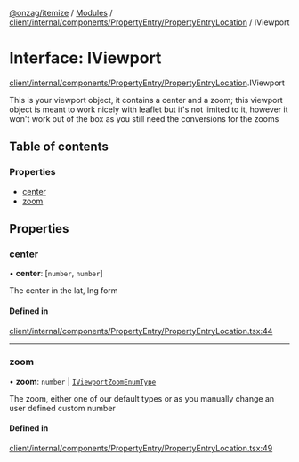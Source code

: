 [@onzag/itemize](../README.md) / [Modules](../modules.md) / [client/internal/components/PropertyEntry/PropertyEntryLocation](../modules/client_internal_components_PropertyEntry_PropertyEntryLocation.md) / IViewport

# Interface: IViewport

[client/internal/components/PropertyEntry/PropertyEntryLocation](../modules/client_internal_components_PropertyEntry_PropertyEntryLocation.md).IViewport

This is your viewport object, it contains a center
and a zoom; this viewport object is meant to work
nicely with leaflet but it's not limited to it, however
it won't work out of the box as you still need the conversions
for the zooms

## Table of contents

### Properties

- [center](client_internal_components_PropertyEntry_PropertyEntryLocation.IViewport.md#center)
- [zoom](client_internal_components_PropertyEntry_PropertyEntryLocation.IViewport.md#zoom)

## Properties

### center

• **center**: [`number`, `number`]

The center in the lat, lng form

#### Defined in

[client/internal/components/PropertyEntry/PropertyEntryLocation.tsx:44](https://github.com/onzag/itemize/blob/5c2808d3/client/internal/components/PropertyEntry/PropertyEntryLocation.tsx#L44)

___

### zoom

• **zoom**: `number` \| [`IViewportZoomEnumType`](../enums/client_internal_components_PropertyEntry_PropertyEntryLocation.IViewportZoomEnumType.md)

The zoom, either one of our default types or as you manually
change an user defined custom number

#### Defined in

[client/internal/components/PropertyEntry/PropertyEntryLocation.tsx:49](https://github.com/onzag/itemize/blob/5c2808d3/client/internal/components/PropertyEntry/PropertyEntryLocation.tsx#L49)

